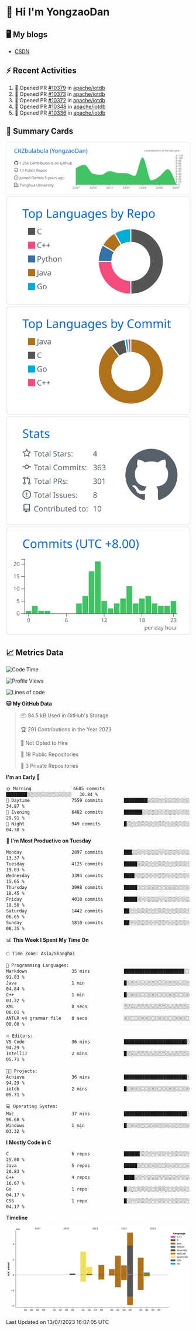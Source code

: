 # 👋 Hi I'm YongzaoDan

## 🖥 My blogs
  + [CSDN](https://blog.csdn.net/CRZbulabula?type=blog)

## ⚡ Recent Activities
<!--START_SECTION:activity-->
1. 💪 Opened PR [#10379](https://github.com/apache/iotdb/pull/10379) in [apache/iotdb](https://github.com/apache/iotdb)
2. 💪 Opened PR [#10373](https://github.com/apache/iotdb/pull/10373) in [apache/iotdb](https://github.com/apache/iotdb)
3. 💪 Opened PR [#10372](https://github.com/apache/iotdb/pull/10372) in [apache/iotdb](https://github.com/apache/iotdb)
4. 💪 Opened PR [#10348](https://github.com/apache/iotdb/pull/10348) in [apache/iotdb](https://github.com/apache/iotdb)
5. 💪 Opened PR [#10336](https://github.com/apache/iotdb/pull/10336) in [apache/iotdb](https://github.com/apache/iotdb)
<!--END_SECTION:activity-->

## 🎑 Summary Cards

[![](https://raw.githubusercontent.com/CRZbulabula/CRZbulabula/main/profile-summary-card-output/github/0-profile-details.svg)](https://github.com/vn7n24fzkq/github-profile-summary-cards)
[![](https://raw.githubusercontent.com/CRZbulabula/CRZbulabula/main/profile-summary-card-output/github/1-repos-per-language.svg)](https://github.com/vn7n24fzkq/github-profile-summary-cards) [![](https://raw.githubusercontent.com/CRZbulabula/CRZbulabula/main/profile-summary-card-output/github/2-most-commit-language.svg)](https://github.com/vn7n24fzkq/github-profile-summary-cards)
[![](https://raw.githubusercontent.com/CRZbulabula/CRZbulabula/main/profile-summary-card-output/github/3-stats.svg)](https://github.com/vn7n24fzkq/github-profile-summary-cards) [![](https://raw.githubusercontent.com/CRZbulabula/CRZbulabula/main/profile-summary-card-output/github/4-productive-time.svg)](https://github.com/vn7n24fzkq/github-profile-summary-cards)

## 📈 Metrics Data

<!--START_SECTION:waka-->
![Code Time](http://img.shields.io/badge/Code%20Time-208%20hrs%2048%20mins-blue)

![Profile Views](http://img.shields.io/badge/Profile%20Views-0-blue)

![Lines of code](https://img.shields.io/badge/From%20Hello%20World%20I%27ve%20Written-18.0%20million%20lines%20of%20code-blue)

**🐱 My GitHub Data** 

> 📦 94.5 kB Used in GitHub's Storage 
 > 
> 🏆 291 Contributions in the Year 2023
 > 
> 🚫 Not Opted to Hire
 > 
> 📜 19 Public Repositories 
 > 
> 🔑 3 Private Repositories 
 > 
**I'm an Early 🐤** 

```text
🌞 Morning                6685 commits        ████████░░░░░░░░░░░░░░░░░   30.84 % 
🌆 Daytime                7559 commits        █████████░░░░░░░░░░░░░░░░   34.87 % 
🌃 Evening                6482 commits        ███████░░░░░░░░░░░░░░░░░░   29.91 % 
🌙 Night                  949 commits         █░░░░░░░░░░░░░░░░░░░░░░░░   04.38 % 
```
📅 **I'm Most Productive on Tuesday** 

```text
Monday                   2897 commits        ███░░░░░░░░░░░░░░░░░░░░░░   13.37 % 
Tuesday                  4125 commits        █████░░░░░░░░░░░░░░░░░░░░   19.03 % 
Wednesday                3393 commits        ████░░░░░░░░░░░░░░░░░░░░░   15.65 % 
Thursday                 3998 commits        █████░░░░░░░░░░░░░░░░░░░░   18.45 % 
Friday                   4010 commits        █████░░░░░░░░░░░░░░░░░░░░   18.50 % 
Saturday                 1442 commits        ██░░░░░░░░░░░░░░░░░░░░░░░   06.65 % 
Sunday                   1810 commits        ██░░░░░░░░░░░░░░░░░░░░░░░   08.35 % 
```


📊 **This Week I Spent My Time On** 

```text
🕑︎ Time Zone: Asia/Shanghai

💬 Programming Languages: 
Markdown                 35 mins             ███████████████████████░░   91.83 % 
Java                     1 min               █░░░░░░░░░░░░░░░░░░░░░░░░   04.84 % 
C++                      1 min               █░░░░░░░░░░░░░░░░░░░░░░░░   03.32 % 
XML                      0 secs              ░░░░░░░░░░░░░░░░░░░░░░░░░   00.01 % 
ANTLR v4 grammar file    0 secs              ░░░░░░░░░░░░░░░░░░░░░░░░░   00.00 % 

🔥 Editors: 
VS Code                  36 mins             ████████████████████████░   94.29 % 
IntelliJ                 2 mins              █░░░░░░░░░░░░░░░░░░░░░░░░   05.71 % 

🐱‍💻 Projects: 
Achieve                  36 mins             ████████████████████████░   94.29 % 
iotdb                    2 mins              █░░░░░░░░░░░░░░░░░░░░░░░░   05.71 % 

💻 Operating System: 
Mac                      37 mins             ████████████████████████░   96.68 % 
Windows                  1 min               █░░░░░░░░░░░░░░░░░░░░░░░░   03.32 % 
```

**I Mostly Code in C** 

```text
C                        6 repos             ██████░░░░░░░░░░░░░░░░░░░   25.00 % 
Java                     5 repos             █████░░░░░░░░░░░░░░░░░░░░   20.83 % 
C++                      4 repos             ████░░░░░░░░░░░░░░░░░░░░░   16.67 % 
Go                       1 repo              █░░░░░░░░░░░░░░░░░░░░░░░░   04.17 % 
CSS                      1 repo              █░░░░░░░░░░░░░░░░░░░░░░░░   04.17 % 
```



**Timeline**

![Lines of Code chart](https://raw.githubusercontent.com/CRZbulabula/CRZbulabula/main/assets/bar_graph.png)


 Last Updated on 13/07/2023 16:07:05 UTC
<!--END_SECTION:waka-->

